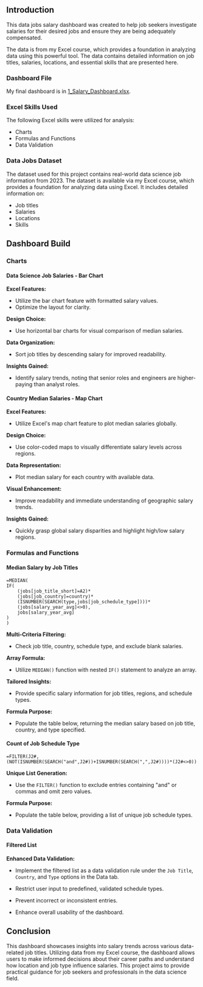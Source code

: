 
## Introduction

This data jobs salary dashboard was created to help job seekers investigate salaries for their desired jobs and ensure they are being adequately compensated. 

The data is from my Excel course, which provides a foundation in analyzing data using this powerful tool. The data contains detailed information on job titles, salaries, locations, and essential skills that are presented here.

### Dashboard File
My final dashboard is in [1_Salary_Dashboard.xlsx](1_Salary_Dashboard.xlsx).

### Excel Skills Used

The following Excel skills were utilized for analysis:

- Charts
- Formulas and Functions
- Data Validation

### Data Jobs Dataset

The dataset used for this project contains real-world data science job information from 2023. The dataset is available via my Excel course, which provides a foundation for analyzing data using Excel. It includes detailed information on:

- Job titles
- Salaries
- Locations
- Skills

## Dashboard Build

### Charts

#### Data Science Job Salaries - Bar Chart

**Excel Features:** 
- Utilize the bar chart feature with formatted salary values.
- Optimize the layout for clarity.

**Design Choice:** 
- Use horizontal bar charts for visual comparison of median salaries.

**Data Organization:** 
- Sort job titles by descending salary for improved readability.

**Insights Gained:** 
- Identify salary trends, noting that senior roles and engineers are higher-paying than analyst roles.

#### Country Median Salaries - Map Chart

**Excel Features:** 
- Utilize Excel's map chart feature to plot median salaries globally.

**Design Choice:** 
- Use color-coded maps to visually differentiate salary levels across regions.

**Data Representation:** 
- Plot median salary for each country with available data.

**Visual Enhancement:** 
- Improve readability and immediate understanding of geographic salary trends.

**Insights Gained:** 
- Quickly grasp global salary disparities and highlight high/low salary regions.

### Formulas and Functions

#### Median Salary by Job Titles

```
=MEDIAN(
IF(
    (jobs[job_title_short]=A2)*
    (jobs[job_country]=country)*
    (ISNUMBER(SEARCH(type,jobs[job_schedule_type])))*
    (jobs[salary_year_avg]<>0),
    jobs[salary_year_avg]
)
)
```

**Multi-Criteria Filtering:** 
- Check job title, country, schedule type, and exclude blank salaries.

**Array Formula:** 
- Utilize `MEDIAN()` function with nested `IF()` statement to analyze an array.

**Tailored Insights:** 
- Provide specific salary information for job titles, regions, and schedule types.

**Formula Purpose:** 
- Populate the table below, returning the median salary based on job title, country, and type specified.

#### Count of Job Schedule Type

```
=FILTER(J2#,(NOT(ISNUMBER(SEARCH("and",J2#))+ISNUMBER(SEARCH(",",J2#))))*(J2#<>0))
```

**Unique List Generation:** 
- Use the `FILTER()` function to exclude entries containing "and" or commas and omit zero values.

**Formula Purpose:** 
- Populate the table below, providing a list of unique job schedule types.

### Data Validation

#### Filtered List

**Enhanced Data Validation:** 
- Implement the filtered list as a data validation rule under the `Job Title`, `Country`, and `Type` options in the Data tab.

- Restrict user input to predefined, validated schedule types.
- Prevent incorrect or inconsistent entries.
- Enhance overall usability of the dashboard.

## Conclusion

This dashboard showcases insights into salary trends across various data-related job titles. Utilizing data from my Excel course, the dashboard allows users to make informed decisions about their career paths and understand how location and job type influence salaries. This project aims to provide practical guidance for job seekers and professionals in the data science field.
